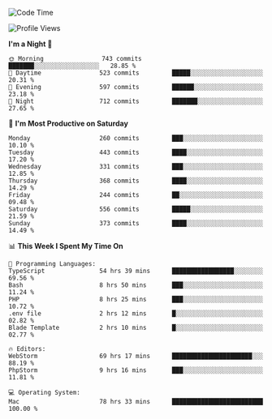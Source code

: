 <!--START_SECTION:waka-->
![Code Time](http://img.shields.io/badge/Code%20Time-1%2C673%20hrs%205%20mins-blue)

![Profile Views](http://img.shields.io/badge/Profile%20Views-0-blue)

**I'm a Night 🦉** 

```text
🌞 Morning                743 commits         ███████░░░░░░░░░░░░░░░░░░   28.85 % 
🌆 Daytime                523 commits         █████░░░░░░░░░░░░░░░░░░░░   20.31 % 
🌃 Evening                597 commits         ██████░░░░░░░░░░░░░░░░░░░   23.18 % 
🌙 Night                  712 commits         ███████░░░░░░░░░░░░░░░░░░   27.65 % 
```
📅 **I'm Most Productive on Saturday** 

```text
Monday                   260 commits         ███░░░░░░░░░░░░░░░░░░░░░░   10.10 % 
Tuesday                  443 commits         ████░░░░░░░░░░░░░░░░░░░░░   17.20 % 
Wednesday                331 commits         ███░░░░░░░░░░░░░░░░░░░░░░   12.85 % 
Thursday                 368 commits         ████░░░░░░░░░░░░░░░░░░░░░   14.29 % 
Friday                   244 commits         ██░░░░░░░░░░░░░░░░░░░░░░░   09.48 % 
Saturday                 556 commits         █████░░░░░░░░░░░░░░░░░░░░   21.59 % 
Sunday                   373 commits         ████░░░░░░░░░░░░░░░░░░░░░   14.49 % 
```


📊 **This Week I Spent My Time On** 

```text
💬 Programming Languages: 
TypeScript               54 hrs 39 mins      █████████████████░░░░░░░░   69.56 % 
Bash                     8 hrs 50 mins       ███░░░░░░░░░░░░░░░░░░░░░░   11.24 % 
PHP                      8 hrs 25 mins       ███░░░░░░░░░░░░░░░░░░░░░░   10.72 % 
.env file                2 hrs 12 mins       █░░░░░░░░░░░░░░░░░░░░░░░░   02.82 % 
Blade Template           2 hrs 10 mins       █░░░░░░░░░░░░░░░░░░░░░░░░   02.77 % 

🔥 Editors: 
WebStorm                 69 hrs 17 mins      ██████████████████████░░░   88.19 % 
PhpStorm                 9 hrs 16 mins       ███░░░░░░░░░░░░░░░░░░░░░░   11.81 % 

💻 Operating System: 
Mac                      78 hrs 33 mins      █████████████████████████   100.00 % 
```


<!--END_SECTION:waka-->
